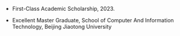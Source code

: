 
- First-Class Academic Scholarship, 2023.

- Excellent Master Graduate, School of Computer And Information Technology, Beijing Jiaotong University
